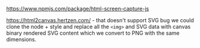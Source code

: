 https://www.npmjs.com/package/html-screen-capture-js

https://html2canvas.hertzen.com/
    - that doesn't support SVG bug we could clone the node + style and replace
    all the ```<img>``` and SVG data with canvas binary rendered SVG content which we
    convert to PNG with the same dimensions.

